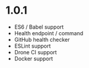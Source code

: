 1.0.1
=====

* ES6 / Babel support
* Health endpoint / command
* GitHub health checker
* ESLint support
* Drone CI support
* Docker support
